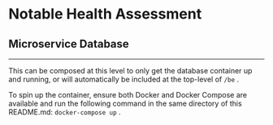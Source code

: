 # Notable Health Assessment
## Microservice Database
---

This can be composed at this level to only get the database container up and running, or will automatically be included at the top-level of `/be` .

To spin up the container, ensure both Docker and Docker Compose are available and run the following command in the same directory of this README.md: `docker-compose up` .